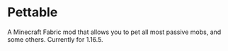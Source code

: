 # Pettable

A Minecraft Fabric mod that allows you to pet all most passive mobs, and some others. Currently for 1.16.5.
